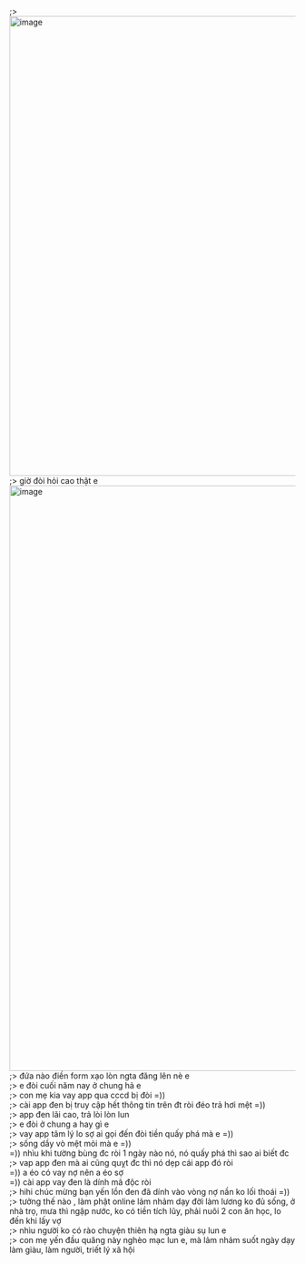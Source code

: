 ;> <img width="1044" height="809" alt="image" src="https://github.com/user-attachments/assets/4063af37-3474-4342-b7ed-79bed4b65472" /><br>
;> giờ đòi hỏi cao thật e<br>
<img width="988" height="1030" alt="image" src="https://github.com/user-attachments/assets/4578e191-73d2-417e-b33d-e352fc0d6942" /><br>
;> đứa nào điền form xạo lòn ngta đăng lên nè e<br>
;> e đòi cuối năm nay ở chung hả e<br>
;> con mẹ kia vay app qua cccd bị đòi =))<br>
;> cài app đen bị truy cập hết thông tin trên đt ròi đéo trả hơi mệt =))<br>
;> app đen lãi cao, trả lòi lòn lun<br>
;> e đòi ở chung a hay gì e<br>
;> vay app tâm lý lo sợ ai gọi đến đòi tiền quấy phá mà e =))<br>
;> sống dầy vò mệt mỏi mà e =))<br>
=)) nhìu khi tường bùng đc ròi 1 ngày nào nó, nó quấy phá thì sao ai biết đc <br>
;> vap app đen mà ai cũng quỵt đc thì nó dẹp cái app đó ròi<br>
=)) a éo có vay nợ nên a éo sợ<br>
=)) cài app vay đen là dính mã độc ròi<br>
;> hihi chúc mừng bạn yến lồn đen đã dính vào vòng nợ nần ko lối thoái =))<br>
;> tưởng thế nào , làm phật online lảm nhảm dạy đời làm lương ko đủ sống, ở nhà trọ, mưa thì ngập nước, ko có tiền tích lũy, phải nuôi 2 con ăn học, lo đến khi lấy vợ<br>
;> nhìu người ko có rào chuyện thiên hạ ngta giàu sụ lun e<br>
;> con mẹ yến đầu quăng này nghèo mạc lun e, mà lảm nhảm suốt ngày dạy làm giàu, làm người, triết lý xã hội

